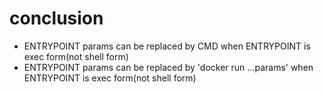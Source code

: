 # conclusion
- ENTRYPOINT params can be replaced by CMD when ENTRYPOINT is exec form(not shell form)
- ENTRYPOINT params can be replaced by 'docker run ...params' when ENTRYPOINT is exec form(not shell form)
